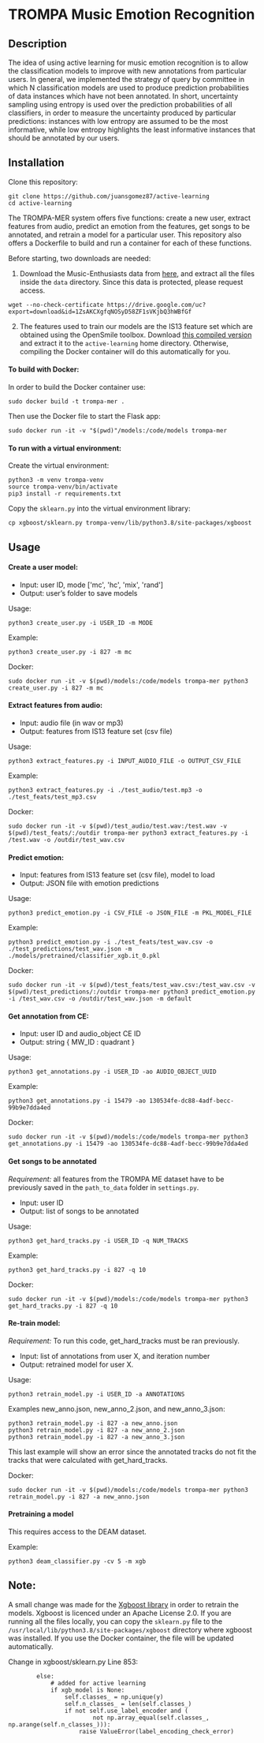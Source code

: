 # TROMPA Music Emotion Recognition

## Description

The idea of using active learning for music emotion recognition is to allow the classification models to improve with new annotations from particular users. In general, we implemented the strategy of query by committee in which N classification models are used to produce prediction probabilities of data instances which have not been annotated. In short, uncertainty sampling using entropy is used over the prediction probabilities of all classifiers, in order to measure the uncertainty produced by particular predictions: instances with low entropy are assumed to be the most informative, while low entropy highlights the least informative instances that should be annotated by our users.

## Installation

Clone this repository:

```
git clone https://github.com/juansgomez87/active-learning
cd active-learning
```

The TROMPA-MER system offers five functions: create a new user, extract features from audio, predict an emotion from the features, get songs to be annotated, and retrain a model for a particular user. This repository also offers a Dockerfile to build and run a container for each of these functions.

Before starting, two downloads are needed:

1. Download the Music-Enthusiasts data from [here](https://drive.google.com/file/d/1ZsAKCXgfqNOSyD58ZF1sVKjbQ3hWBfGf/view?usp=sharing), and extract all the files inside the `data` directory. Since this data is protected, please request access.

```
wget --no-check-certificate https://drive.google.com/uc?export=download&id=1ZsAKCXgfqNOSyD58ZF1sVKjbQ3hWBfGf

```
2. The features used to train our models are the IS13 feature set which are obtained using the OpenSmile toolbox. Download [this compiled version](https://github.com/audeering/opensmile/releases/download/v3.0.0/opensmile-3.0-linux-x64.tar.gz) and extract it to the `active-learning` home directory. Otherwise, compiling the Docker container will do this automatically for you.

#### To build with Docker:

In order to build the Docker container use:

```
sudo docker build -t trompa-mer .
```

Then use the Docker file to start the Flask app:
```
sudo docker run -it -v "$(pwd)"/models:/code/models trompa-mer

```

#### To run with a virtual environment:

Create the virtual environment:
```
python3 -m venv trompa-venv
source trompa-venv/bin/activate
pip3 install -r requirements.txt
```

Copy the `sklearn.py` into the virtual environment library:
```
cp xgboost/sklearn.py trompa-venv/lib/python3.8/site-packages/xgboost
```

## Usage
#### Create a user model:

-   Input: user ID, mode ['mc', 'hc', 'mix', 'rand']
-   Output: user’s folder to save models

Usage:

```
python3 create_user.py -i USER_ID -m MODE
```

Example:

```
python3 create_user.py -i 827 -m mc
```

Docker:

```
sudo docker run -it -v $(pwd)/models:/code/models trompa-mer python3 create_user.py -i 827 -m mc
```

#### Extract features from audio:

-   Input: audio file (in wav or mp3)
-   Output: features from IS13 feature set (csv file)

Usage:

```
python3 extract_features.py -i INPUT_AUDIO_FILE -o OUTPUT_CSV_FILE
```

Example:

```
python3 extract_features.py -i ./test_audio/test.mp3 -o ./test_feats/test_mp3.csv
```

Docker:

```
sudo docker run -it -v $(pwd)/test_audio/test.wav:/test.wav -v $(pwd)/test_feats/:/outdir trompa-mer python3 extract_features.py -i /test.wav -o /outdir/test_wav.csv
```

#### Predict emotion:

-   Input: features from IS13 feature set (csv file), model to load
-   Output: JSON file with emotion predictions

Usage:

```
python3 predict_emotion.py -i CSV_FILE -o JSON_FILE -m PKL_MODEL_FILE
```

Example:

```
python3 predict_emotion.py -i ./test_feats/test_wav.csv -o ./test_predictions/test_wav.json -m ./models/pretrained/classifier_xgb.it_0.pkl
```

Docker:

```
sudo docker run -it -v $(pwd)/test_feats/test_wav.csv:/test_wav.csv -v $(pwd)/test_predictions/:/outdir trompa-mer python3 predict_emotion.py -i /test_wav.csv -o /outdir/test_wav.json -m default
```

#### Get annotation from CE:

-   Input: user ID and audio_object CE ID
-   Output: string { MW_ID : quadrant }

Usage:

```
python3 get_annotations.py -i USER_ID -ao AUDIO_OBJECT_UUID
```

Example:

```
python3 get_annotations.py -i 15479 -ao 130534fe-dc88-4adf-becc-99b9e7dda4ed
```

Docker:

```
sudo docker run -it -v $(pwd)/models:/code/models trompa-mer python3 get_annotations.py -i 15479 -ao 130534fe-dc88-4adf-becc-99b9e7dda4ed
```

#### Get songs to be annotated

_Requirement:_ all features from the TROMPA ME dataset have to be previously saved in the `path_to_data` folder in `settings.py`.

-   Input: user ID
-   Output: list of songs to be annotated

Usage:

```
python3 get_hard_tracks.py -i USER_ID -q NUM_TRACKS
```

Example:

```
python3 get_hard_tracks.py -i 827 -q 10
```

Docker:

```
sudo docker run -it -v $(pwd)/models:/code/models trompa-mer python3 get_hard_tracks.py -i 827 -q 10
```

#### Re-train model:

_Requirement:_ To run this code, get_hard_tracks must be ran previously.

-   Input: list of annotations from user X, and iteration number
-   Output: retrained model for user X.

Usage:

```
python3 retrain_model.py -i USER_ID -a ANNOTATIONS
```

Examples new_anno.json, new_anno_2.json, and new_anno_3.json:

```
python3 retrain_model.py -i 827 -a new_anno.json
python3 retrain_model.py -i 827 -a new_anno_2.json
python3 retrain_model.py -i 827 -a new_anno_3.json
```

This last example will show an error since the annotated tracks do not fit the tracks that were calculated with get_hard_tracks.

Docker:

```
sudo docker run -it -v $(pwd)/models:/code/models trompa-mer python3 retrain_model.py -i 827 -a new_anno.json
```

#### Pretraining a model

This requires access to the DEAM dataset.

Example:

```
python3 deam_classifier.py -cv 5 -m xgb
```

## Note:

A small change was made for the [Xgboost library](https://github.com/dmlc/xgboost/) in order to retrain the models. Xgboost is licenced under an Apache License 2.0. If you are running all the files locally, you can copy the `sklearn.py` file to the `/usr/local/lib/python3.8/site-packages/xgboost` directory where xgboost was installed.
If you use the Docker container, the file will be updated automatically.

Change in xgboost/sklearn.py Line 853:

```
        else:
            # added for active learning
            if xgb_model is None:
                self.classes_ = np.unique(y)
                self.n_classes_ = len(self.classes_)
                if not self.use_label_encoder and (
                        not np.array_equal(self.classes_, np.arange(self.n_classes_))):
                    raise ValueError(label_encoding_check_error)
```
